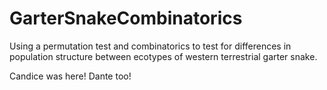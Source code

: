 # GarterSnakeCombinatorics
Using a permutation test and combinatorics to test for differences in population structure between ecotypes of western terrestrial garter snake.

Candice was here!
Dante too!
